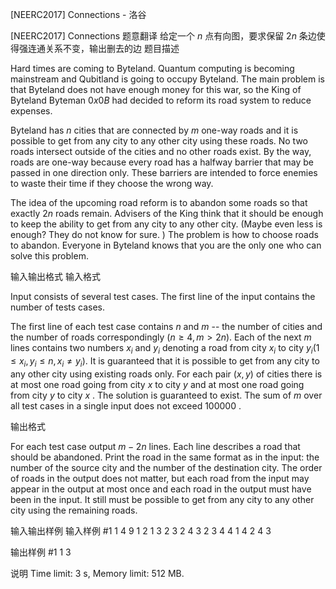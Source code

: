 



[NEERC2017] Connections - 洛谷














[NEERC2017] Connections
题意翻译
给定一个 $n$ 点有向图，要求保留 $2n$ 条边使得强连通关系不变，输出删去的边
题目描述


Hard times are coming to Byteland. Quantum computing is becoming mainstream and Qubitland is going to occupy Byteland. The main problem is that Byteland does not have enough money for this war, so the King of Byteland Byteman $0x0B$ had decided to reform its road system to reduce expenses.

Byteland has $n$ cities that are connected by $m$ one-way roads and it is possible to get from any city to any other city using these roads. No two roads intersect outside of the cities and no other roads exist. By the way, roads are one-way because every road has a halfway barrier that may be passed in one direction only. These barriers are intended to force enemies to waste their time if they choose the wrong way.

The idea of the upcoming road reform is to abandon some roads so that exactly $2n$ roads remain. Advisers of the King think that it should be enough to keep the ability to get from any city to any other city. (Maybe even less is enough? They do not know for sure. ) The problem is how to choose roads to abandon. Everyone in Byteland knows that you are the only one who can solve this problem.


输入输出格式
输入格式



Input consists of several test cases. The first line of the input contains the number of tests cases.

The first line of each test case contains $n$ and $m$ -- the number of cities and the number of roads correspondingly $(n \ge 4 , m > 2n).$ Each of the next $m$ lines contains two numbers $x_i$ and $y_i$ denoting a road from city $x_{i}$ to city $y_{i} (1 \le x_{i}, y_{i} \le n , x_{i} ≠ y_{i}).$ It is guaranteed that it is possible to get from any city to any other city using existing roads only. For each pair $(x , y)$ of cities there is at most one road going from city $x$ to city $y$ and at most one road going from city $y$ to city $x$ . The solution is guaranteed to exist. The sum of $m$ over all test cases in a single input does not exceed $100 000$ .


输出格式



For each test case output $m − 2n$ lines. Each line describes a road that should be abandoned. Print the road in the same format as in the input: the number of the source city and the number of the destination city. The order of roads in the output does not matter, but each road from the input may appear in the output at most once and each road in the output must have been in the input. It still must be possible to get from any city to any other city using the remaining roads.


输入输出样例
输入样例 #1
1
4 9
1 2
1 3
2 3
2 4
3 2
3 4
4 1
4 2
4 3

输出样例 #1
1 3

说明
Time limit: 3 s, Memory limit: 512 MB. 








